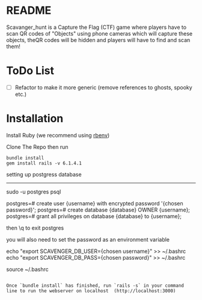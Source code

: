 # README
Scavanger_hunt is a Capture the Flag (CTF) game where players have to scan QR codes of "Objects" using phone cameras which will capture these objects, theQR codes  will be hidden and players will have to find and scan them! 

# ToDo List

- [ ] Refactor to make it more generic (remove references to ghosts, spooky etc.)
    


# Installation
Install Ruby (we recommend using [rbenv](https://github.com/rbenv/rbenv))

Clone The Repo then run 
```
bundle install
gem install rails -v 6.1.4.1

```


setting up postgress database

---
sudo -u postgres psql



postgres=# create user {username} with encrypted password '{chosen password}';
postgres=# create database {database} OWNER {username};
postgres=# grant all privileges on database {database} to {username};

then \q to exit postgres

you will also need to set the password as an environment variable

echo "export SCAVENGER_DB_USER={chosen username}" >> ~/.bashrc
echo "export SCAVENGER_DB_PASS={chosen password}" >> ~/.bashrc

source ~/.bashrc

```

Once `bundle install` has finished, run `rails -s` in your command line to run the webserver on localhost  (http://localhost:3000)
